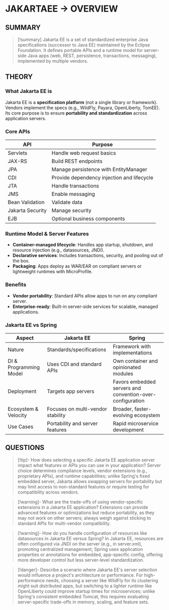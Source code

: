 # JAKARTAEE -> OVERVIEW

## SUMMARY

> [!summary] Jakarta EE is a set of standardized enterprise Java specifications (successor to Java EE) maintained by the Eclipse Foundation. It defines portable APIs and a runtime model for server-side Java apps (web, REST, persistence, transactions, messaging), implemented by multiple vendors.
>

## THEORY

### What Jakarta EE is

Jakarta EE is a **specification platform** (not a single library or framework). Vendors implement the specs (e.g., WildFly, Payara, OpenLiberty, TomEE). Its core purpose is to ensure **portability and standardization** across application servers.

### Core APIs

| API | Purpose |
|-----|---------|
| Servlets | Handle web request basics |
| JAX-RS | Build REST endpoints |
| JPA | Manage persistence with EntityManager |
| CDI | Provide dependency injection and lifecycle |
| JTA | Handle transactions |
| JMS | Enable messaging |
| Bean Validation | Validate data |
| Jakarta Security | Manage security |
| EJB | Optional business components |

### Runtime Model & Server Features

- **Container-managed lifecycle**: Handles app startup, shutdown, and resource injection (e.g., datasources, JNDI).
- **Declarative services**: Includes transactions, security, and pooling out of the box.
- **Packaging**: Apps deploy as WAR/EAR on compliant servers or lightweight runtimes with MicroProfile.

### Benefits

- **Vendor portability**: Standard APIs allow apps to run on any compliant server.
- **Enterprise-ready**: Built-in server-side services for scalable, managed applications.

### Jakarta EE vs Spring

| Aspect | Jakarta EE | Spring |
|--------|------------|--------|
| Nature | Standards/specifications | Framework with implementations |
| DI & Programming Model | Uses CDI and standard APIs | Own container and opinionated modules |
| Deployment | Targets app servers | Favors embedded servers and convention-over-configuration |
| Ecosystem & Velocity | Focuses on multi-vendor stability | Broader, faster-evolving ecosystem |
| Use Cases | Portability and server features | Rapid microservice development |

## QUESTIONS

> [!tip]- How does selecting a specific Jakarta EE application server impact what features or APIs you can use in your application?
> Server choice determines compliance levels, vendor extensions (e.g., proprietary APIs), and runtime capabilities; unlike Spring's fixed embedded server, Jakarta allows swapping servers for portability but may limit access to non-standard features or require testing for compatibility across vendors.

> [!warning]- What are the trade-offs of using vendor-specific extensions in a Jakarta EE application?
> Extensions can provide advanced features or optimizations but reduce portability, as they may not work on other servers; always weigh against sticking to standard APIs for multi-vendor compatibility.

> [!warning]- How do you handle configuration of resources like datasources in Jakarta EE versus Spring?
> In Jakarta EE, resources are often configured via JNDI on the server (e.g., in server.xml), promoting centralized management; Spring uses application properties or annotations for embedded, app-specific config, offering more developer control but less server-level standardization.

> [!danger]- Describe a scenario where Jakarta EE's server selection would influence a project's architecture or performance.
> For high-performance needs, choosing a server like WildFly for its clustering might suit distributed apps, but switching to a lighter runtime like OpenLiberty could improve startup times for microservices; unlike Spring's consistent embedded Tomcat, this requires evaluating server-specific trade-offs in memory, scaling, and feature sets.
